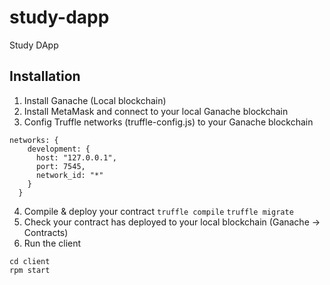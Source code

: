 # study-dapp
Study DApp

## Installation
1. Install Ganache (Local blockchain)
2. Install MetaMask and connect to your local Ganache blockchain
3. Config Truffle networks (truffle-config.js) to your Ganache blockchain 
```
networks: {
    development: {
      host: "127.0.0.1",
      port: 7545,
      network_id: "*"
    }
  }
```
4. Compile & deploy your contract 
```truffle compile```
```truffle migrate```
5. Check your contract has deployed to your local blockchain (Ganache -> Contracts)
5. Run the client
```
cd client
rpm start
```
